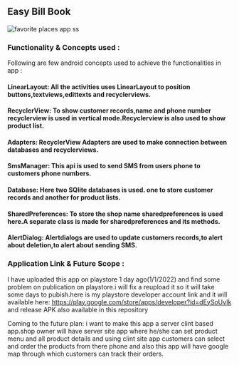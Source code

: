 ## Easy Bill Book


 
![favorite places app ss](https://user-images.githubusercontent.com/92887905/158871049-10708efc-2b82-4ae2-bac5-060c50cf84d7.jpg)



### Functionality & Concepts used :
Following are few android concepts used to achieve the functionalities in app :
#### LinearLayout: All the activities uses LinearLayout to position buttons,textviews,edittexts and recyclerviews.
#### RecyclerView: To show customer records,name and phone number recyclerview is used in vertical mode.Recyclerview is also used to show product list.
#### Adapters: RecyclerView Adapters are used to make connection between databases and recyclerviews.
#### SmsManager: This api is used to send SMS from users phone to customers phone numbers.
#### Database: Here two SQlite databases is used. one to store customer records and another for product lists.
#### SharedPreferences: To store the shop name sharedpreferences is used here.A separate class is made for sharedpreferences and its methods.
#### AlertDialog: Alertdialogs are used to update customers records,to alert about deletion,to alert about sending SMS.

### Application Link & Future Scope :
I have uploaded this app on playstore 1 day ago(1/1/2022) and find some problem on publication on playstore.i will fix a reupload it so it will take some days to pubish.here is my playstore developer account link and it will available here: 
https://play.google.com/store/apps/developer?id=dEySoUvIk and release APK also available in this repository


Coming to the future plan: i want to make this app a server clint based app.shop owner will have server site app where he/she can set product menu and all product details and using clint site app customers can select and order the products from there phone and also this app will have google map through which customers can track their orders.
